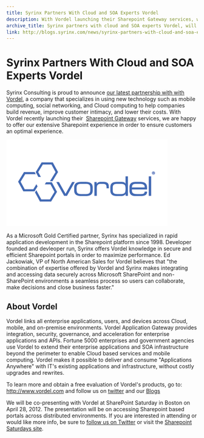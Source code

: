 ```yaml
---
title: Syrinx Partners With Cloud and SOA Experts Vordel
description: With Vordel launching their Sharepoint Gateway services, we offer our extensive Sharepoint experience to ensure customers an optimal experience.
archive_title: Syrinx partners with cloud and SOA experts Vordel, will present at April's Sharepoint Saturday
link: http://blogs.syrinx.com/news/syrinx-partners-with-cloud-and-soa-experts-vordel-will-present-at-aprils-sharepoint-saturday/
---
```


# Syrinx Partners With Cloud and SOA Experts Vordel

Syrinx Consulting is proud to announce [our latest partnership with with Vordel](http://online.wsj.com/article/PR-CO-20120320-906239.html), a company that specializes in using new technology such as mobile computing, social networking, and Cloud computing to help companies build revenue, improve customer intimacy, and lower their costs. With Vordel recently launching their  [Sharepoint Gateway](http://www.vordel.com/solutions/sharepoint_gateway.html) services, we are happy to offer our extensive Sharepoint experience in order to ensure customers an optimal experience.

![](/assets/img/blog/vordel.png)

As a Microsoft Gold Certified partner, Syrinx has specialized in rapid application development in the Sharepoint platform since 1998. Developer founded and devleoper run, Syrinx offers Vordel knowledge in secure and efficient Sharepoint portals in order to maximize performance. Ed Jackowiak, VP of North American Sales for Vordel believes that "the combination of expertise offered by Vordel and Syrinx makes integrating and accessing data securely across Microsoft SharePoint and non-SharePoint environments a seamless process so users can collaborate, make decisions and close business faster."

## About Vordel

Vordel links all enterprise applications, users, and devices across Cloud, mobile, and on-premise environments. Vordel Application Gateway provides integration, security, governance, and acceleration for enterprise applications and APIs. Fortune 5000 enterprises and government agencies use Vordel to extend their enterprise applications and SOA infrastructure beyond the perimeter to enable Cloud based services and mobile computing. Vordel makes it possible to deliver and consume "Applications Anywhere" with IT's existing applications and infrastructure, without costly upgrades and rewrites.

To learn more and obtain a free evaluation of Vordel's products, go to: http://www.vordel.com and follow us on [twitter](https://twitter.com/#!/vordel) and our [Blogs](http://www.vordel.com/company/news/index.html)

We will be co-presenting with Vordel at SharePoint Saturday in Boston on April 28, 2012. The presentation will be on accessing Sharepoint based portals across distributed environments. If you are interested in attending or would like more info, be sure to [follow us on Twitter](http://www.twitter.com/syrinxccinc) or visit the [Sharepoint Saturdays site](http://www.sharepointsaturday.org/).
